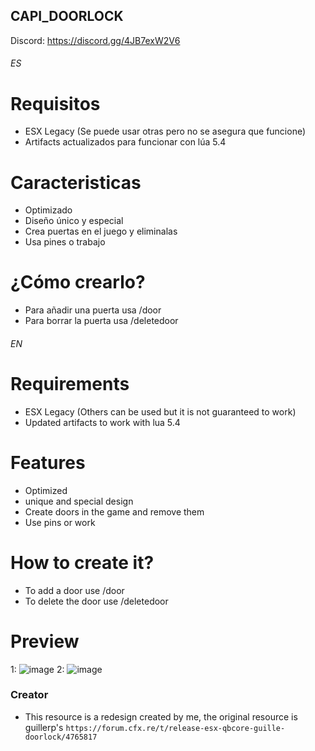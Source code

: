 ## CAPI_DOORLOCK

Discord: https://discord.gg/4JB7exW2V6

###### ES ######

# Requisitos

* ESX Legacy (Se puede usar otras pero no se asegura que funcione)
* Artifacts actualizados para funcionar con lúa 5.4

# Caracteristicas
 
* Optimizado
* Diseño único y especial
* Crea puertas en el juego y eliminalas
* Usa pines o trabajo

# ¿Cómo crearlo?

* Para añadir una puerta usa /door
* Para borrar la puerta usa /deletedoor

###### EN ######

# Requirements

* ESX Legacy (Others can be used but it is not guaranteed to work)
* Updated artifacts to work with lua 5.4

# Features
 
* Optimized
* unique and special design
* Create doors in the game and remove them
* Use pins or work

# How to create it?

* To add a door use /door
* To delete the door use /deletedoor

# Preview
1: ![image](https://media.discordapp.net/attachments/969524265412096020/969524370848485396/unknown.png)
2: ![image](https://media.discordapp.net/attachments/969524265412096020/969524400573521930/unknown.png)

### Creator

* This resource is a redesign created by me, the original resource is guillerp's `https://forum.cfx.re/t/release-esx-qbcore-guille-doorlock/4765817`
